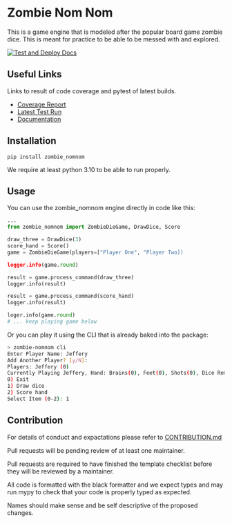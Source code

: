 Zombie Nom Nom
===

This is a game engine that is modeled after the popular board game zombie dice. This is meant for practice to be able to be messed with and explored.

[![Test and Deploy Docs](https://github.com/Carrera-Dev-Consulting/zombie_nomnom/actions/workflows/deploy-docs.yaml/badge.svg)](https://github.com/Carrera-Dev-Consulting/zombie_nomnom/actions/workflows/deploy-docs.yaml)

Useful Links
---

Links to result of code coverage and pytest of latest builds.

* [Coverage Report](https://consulting.gxldcptrick.dev/zombie_nomnom/coverage/)
* [Latest Test Run](https://consulting.gxldcptrick.dev/zombie_nomnom/coverage/report.html)
* [Documentation](https://consulting.gxldcptrick.dev/zombie_nomnom/)

Installation
---

`pip install zombie_nomnom`


We require at least python 3.10 to be able to run properly.


Usage
---

You can use the zombie_nomnom engine directly in code like this:

```python
...
from zombie_nomnom import ZombieDieGame, DrawDice, Score

draw_three = DrawDice(3)
score_hand = Score()
game = ZombieDieGame(players=["Player One", "Player Two])

logger.info(game.round)

result = game.process_command(draw_three)
logger.info(result)

result = game.process_command(score_hand)
logger.info(result)

loger.info(game.round)
# ... keep playing game below
```

Or you can play it using the CLI that is already baked into the package:

```bash
> zombie-nomnom cli
Enter Player Name: Jeffery
Add Another Player? [y/N]: 
Players: Jeffery (0)
Currently Playing Jeffery, Hand: Brains(0), Feet(0), Shots(0), Dice Remaining: 13
0) Exit
1) Draw dice
2) Score hand
Select Item (0-2): 1
```

Contribution
---

For details of conduct and expactations please refer to [CONTRIBUTION.md](https://github.com/Carrera-Dev-Consulting/zombie_nomnom/blob/main/CONTRIBUTING.md)

Pull requests will be pending review of at least one maintainer.

Pull requests are required to have finished the template checklist before they will be reviewed by a maintainer. 

All code is formatted with the black formatter and we expect types and may run mypy to check that your code is properly typed as expected.

Names should make sense and be self descriptive of the proposed changes.
